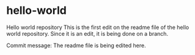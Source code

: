 # hello-world
Hello world repository
This is the first edit on the readme file of the hello world repository. Since it is an edit, it is being done on a branch.

Commit message: The readme file is being edited here.
